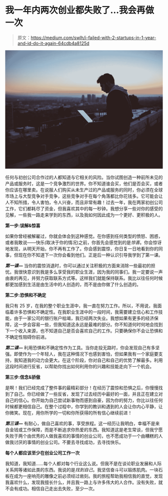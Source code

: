 # 我一年内两次创业都失败了…我会再做一次

> 原文：<https://medium.com/swlh/i-failed-with-2-startups-in-1-year-and-id-do-it-again-64cdb4a8125d>

![](img/65e4d03432431a0ed3695994e1c2652b.png)

任何与初创公司合作过的人都知道与它相关的风险。当你试图创造一种前所未见的产品或服务时，这是一个竞争激烈的世界。你不知道谁会买，他们是否会买，或者你应该在哪里卖。在说服人们购买从未生产过的产品或服务的同时，你必须在全球市场上与大型竞争对手竞争，这些竞争对手在每个角落都比你花钱多。它可能会让人不知所措，令人害怕，令人兴奋，而且非常有趣！过去一年，我在两家初创公司工作，它们都耗尽了资金，但我喜欢其中的每一秒钟。我想分享一些对你的感受的见解，一些我一路走来学到的东西，以及我如何因此成为一个更好、更积极的人。

**第一步:误解&惊喜**

如果你曾经被解雇过，你就会体会到这种感觉。在你感到任何类型的愤怒、困惑，或者我敢说——快乐(取决于你的情况)之前，你首先会感觉到的是*惊喜*。你会惊讶地发现，从明天开始，你不再有工作了。你会感到震惊，你日复一日地看到你的同事，但现在你不知道下一次你会看到他们。正是后一种认识引导我学到了第一课。

***第一课—*** 当你的震惊消退时，你可以通过关注积极的方面来消除一些最初的担忧。我很快意识到我是多么享受我的职业生涯，因为我的同事们。我一定要说一声由衷的再见，并努力获取联系方式等。这样我们就能保持联系。我比以往任何时候都更加感到生活是由生活中的人创造的，而不是由你做了什么创造的。

**第二步:恐惧和不确定**

我只有 25 岁，在我的整个职业生涯中，我一直在努力工作。所以，不用说，我面临着许多恐惧和不确定性。在我职业生涯中的一段时间，我需要建立信心和工作技能，由于一家公司的银行账户枯竭，我已经两次失业。我想如果有更多的经济保障，这一步会容易一些，但我知道这永远是最难的部分。你不知道何时何地会找到下一个收入来源，也不知道自己是否会喜欢自己的工作。只要确保你不会让恐惧和不确定性阻碍你前进。

***第二课—*** 利用恐惧和不确定性作为工具。当你走投无路时，你会发现自己有多坚强。即使作为一个年轻人，我在这种情况下也感到害怕，但如果我有一个家庭要支持，我知道我的动力会更大。在这个阶段，你对自己和自己的优势了解最多。利用这段时间进行反省，以帮助你找出如何利用你的兴趣和技能走向下一个机会。

**第三步:信念&骄傲**

是啊！我们已经完成了整件事的最精彩部分！在经历了震惊和恐惧之后，你慢慢找到了自己。你已经做了一些反省，发现了过去经历中最好的一面，并且正在建立对自己的信心。你开始为自己尝试新事物而感到自豪，因为你的努力，你比以往任何时候都更相信自己。在整个过程中，你学到的教训和遇到的人会让你内心平静，让你微笑。现在，用你所学的一切和你所获得的所有信心继续前进！

***第三课—*** 有耐心，做自己喜欢的事，享受旅程。这一经历让我明白，幸福不是来自金钱或工作保障，而是不断追求你热爱的东西。我知道这是老生常谈，但我宁愿失败于两个由优秀的人做我喜欢的事情的创业公司，也不愿成功于一个由糟糕的人做我讨厌的事情的创业公司。不要去寻找成功，去寻找快乐。

**每个人都应该至少在创业公司工作一次**

我知道，我知道……每个人都对每个行业这么说。但我不是在谈论职业发展和人际关系网等诸如此类的东西。我说的是*找到自己*。我坚信奋斗可以锻炼肌肉。一块石板在成为一座响亮的雕像之前必须经过凿刻。我的旅程帮助我相信我的直觉，发现我喜欢什么，发现我擅长什么，并且我一路上与许多伟大的人合作。没有失败，就不会有成功。相信自己走出去失败，至少一次。